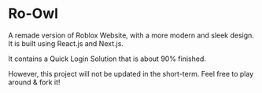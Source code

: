 # Ro-Owl

A remade version of Roblox Website, with a more modern and sleek design. It is built using React.js and Next.js.

It contains a Quick Login Solution that is about 90% finished.

However, this project will not be updated in the short-term. Feel free to play around & fork it!

